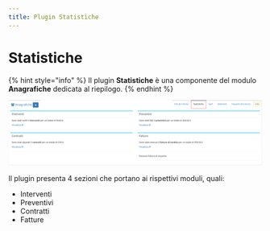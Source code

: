 ```yaml
---
title: Plugin Statistiche
---
```


# Statistiche

{% hint style="info" %}
Il plugin **Statistiche** è una componente del modulo **Anagrafiche** dedicata al riepilogo.
{% endhint %}

![Screenshot plugin statistiche](../../../.gitbook/assets/pluginstatistiche.PNG)

Il plugin presenta 4 sezioni che portano ai rispettivi moduli, quali:

* Interventi
* Preventivi
* Contratti
* Fatture

